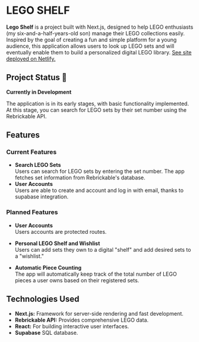 # LEGO SHELF

**Lego Shelf** is a project built with Next.js, designed to help LEGO enthusiasts (my six-and-a-half-years-old son) manage their LEGO collections easily. Inspired by the goal of creating a fun and simple platform for a young audience, this application allows users to look up LEGO sets and will eventually enable them to build a personalized digital LEGO library. [See site deployed on Netlify.](https://legoshelf.netlify.app/)

## Project Status 🚧

**Currently in Development**

The application is in its early stages, with basic functionality implemented. At this stage, you can search for LEGO sets by their set number using the Rebrickable API.

## Features

### Current Features

- **Search LEGO Sets**  
  Users can search for LEGO sets by entering the set number. The app fetches set information from Rebrickable's database.
- **User Accounts**  
  Users are able to create and account and log in with email, thanks to supabase integration.

### Planned Features

- **User Accounts**  
  Users accounts are protected routes.

- **Personal LEGO Shelf and Wishlist**  
  Users can add sets they own to a digital "shelf" and add desired sets to a "wishlist."

- **Automatic Piece Counting**  
  The app will automatically keep track of the total number of LEGO pieces a user owns based on their registered sets.

## Technologies Used

- **Next.js:** Framework for server-side rendering and fast development.
- **Rebrickable API:** Provides comprehensive LEGO data.
- **React:** For building interactive user interfaces.
- **Supabase** SQL database.
